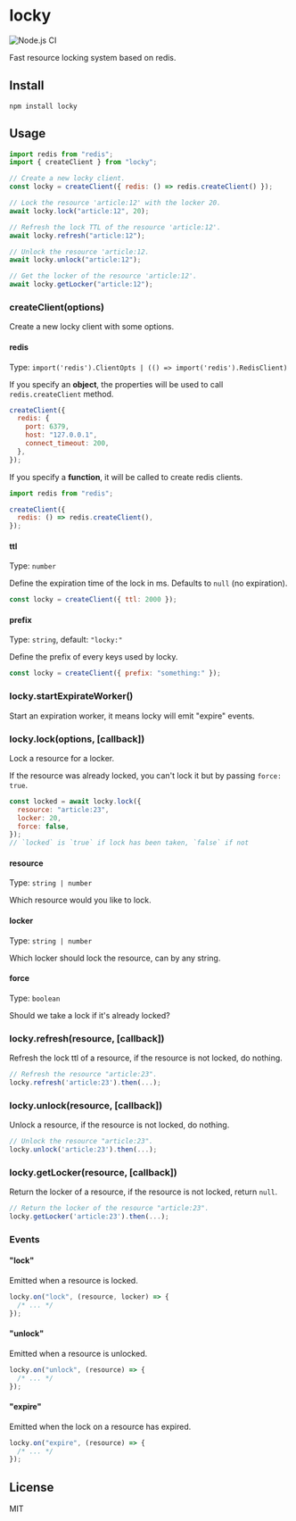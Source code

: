 # locky

![Node.js CI](https://github.com/lemonde/locky/workflows/Node.js%20CI/badge.svg)

Fast resource locking system based on redis.

## Install

```
npm install locky
```

## Usage

```js
import redis from "redis";
import { createClient } from "locky";

// Create a new locky client.
const locky = createClient({ redis: () => redis.createClient() });

// Lock the resource 'article:12' with the locker 20.
await locky.lock("article:12", 20);

// Refresh the lock TTL of the resource 'article:12'.
await locky.refresh("article:12");

// Unlock the resource 'article:12.
await locky.unlock("article:12");

// Get the locker of the resource 'article:12'.
await locky.getLocker("article:12");
```

### createClient(options)

Create a new locky client with some options.

#### redis

Type: `import('redis').ClientOpts | (() => import('redis').RedisClient)`

If you specify an **object**, the properties will be used to call `redis.createClient` method.

```js
createClient({
  redis: {
    port: 6379,
    host: "127.0.0.1",
    connect_timeout: 200,
  },
});
```

If you specify a **function**, it will be called to create redis clients.

```js
import redis from "redis";

createClient({
  redis: () => redis.createClient(),
});
```

#### ttl

Type: `number`

Define the expiration time of the lock in ms. Defaults to `null` (no expiration).

```js
const locky = createClient({ ttl: 2000 });
```

#### prefix

Type: `string`, default: `"locky:"`

Define the prefix of every keys used by locky.

```js
const locky = createClient({ prefix: "something:" });
```

### locky.startExpirateWorker()

Start an expiration worker, it means locky will emit "expire" events.

### locky.lock(options, [callback])

Lock a resource for a locker.

If the resource was already locked,
you can't lock it but by passing `force: true`.

```js
const locked = await locky.lock({
  resource: "article:23",
  locker: 20,
  force: false,
});
// `locked` is `true` if lock has been taken, `false` if not
```

#### resource

Type: `string | number`

Which resource would you like to lock.

#### locker

Type: `string | number`

Which locker should lock the resource, can by any string.

#### force

Type: `boolean`

Should we take a lock if it's already locked?

### locky.refresh(resource, [callback])

Refresh the lock ttl of a resource, if the resource is not locked, do nothing.

```js
// Refresh the resource "article:23".
locky.refresh('article:23').then(...);
```

### locky.unlock(resource, [callback])

Unlock a resource, if the resource is not locked, do nothing.

```js
// Unlock the resource "article:23".
locky.unlock('article:23').then(...);
```

### locky.getLocker(resource, [callback])

Return the locker of a resource, if the resource is not locked, return `null`.

```js
// Return the locker of the resource "article:23".
locky.getLocker('article:23').then(...);
```

### Events

#### "lock"

Emitted when a resource is locked.

```js
locky.on("lock", (resource, locker) => {
  /* ... */
});
```

#### "unlock"

Emitted when a resource is unlocked.

```js
locky.on("unlock", (resource) => {
  /* ... */
});
```

#### "expire"

Emitted when the lock on a resource has expired.

```js
locky.on("expire", (resource) => {
  /* ... */
});
```

## License

MIT
